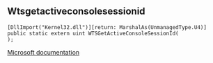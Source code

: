 ## Wtsgetactiveconsolesessionid

```
[DllImport("Kernel32.dll")][return: MarshalAs(UnmanagedType.U4)]
public static extern uint WTSGetActiveConsoleSessionId(
);
```

[Microsoft documentation](TODO)
